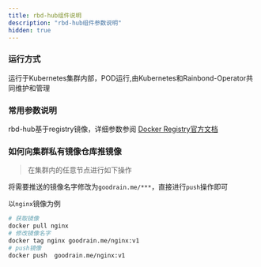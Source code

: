 ```yaml
---
title: rbd-hub组件说明
description: "rbd-hub组件参数说明"
hidden: true
---
```



### 运行方式
 
运行于Kubernetes集群内部，POD运行,由Kubernetes和Rainbond-Operator共同维护和管理


### 常用参数说明

rbd-hub基于registry镜像，详细参数参阅 [Docker Registry官方文档](https://docs.docker.com/registry/configuration/)


### 如何向集群私有镜像仓库推镜像

>在集群内的任意节点进行如下操作

将需要推送的镜像名字修改为`goodrain.me/***`，直接进行`push`操作即可

以`nginx`镜像为例

```bash
# 获取镜像
docker pull nginx
# 修改镜像名字
docker tag nginx goodrain.me/nginx:v1
# push镜像
docker push  goodrain.me/nginx:v1
```


